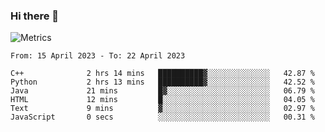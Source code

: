### Hi there 👋

![Metrics](https://github.com/radoapx/radoapx/blob/main/github-metrics.svg)

<!--START_SECTION:waka-->

```text
From: 15 April 2023 - To: 22 April 2023

C++              2 hrs 14 mins   ██████████▓░░░░░░░░░░░░░░   42.87 %
Python           2 hrs 13 mins   ██████████▓░░░░░░░░░░░░░░   42.52 %
Java             21 mins         █▓░░░░░░░░░░░░░░░░░░░░░░░   06.79 %
HTML             12 mins         █░░░░░░░░░░░░░░░░░░░░░░░░   04.05 %
Text             9 mins          ▓░░░░░░░░░░░░░░░░░░░░░░░░   02.97 %
JavaScript       0 secs          ░░░░░░░░░░░░░░░░░░░░░░░░░   00.31 %
```

<!--END_SECTION:waka-->

<!--
**radoapx/radoapx** is a ✨ _special_ ✨ repository because its `README.md` (this file) appears on your GitHub profile.

Here are some ideas to get you started:

- 🔭 I’m currently working on ...
- 🌱 I’m currently learning ...
- 👯 I’m looking to collaborate on ...
- 🤔 I’m looking for help with ...
- 💬 Ask me about ...
- 📫 How to reach me: ...
- 😄 Pronouns: ...
- ⚡ Fun fact: ...
-->
